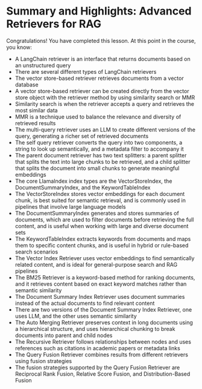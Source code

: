 # Summary and Highlights: Advanced Retrievers for RAG

Congratulations! You have completed this lesson. At this point in the course, you know: 

- A LangChain retriever is an interface that returns documents based on an unstructured query
- There are several different types of LangChain retrievers
- The vector store-based retriever retrieves documents from a vector database
- A vector store-based retriever can be created directly from the vector store object with the retriever method by using similarity search or MMR 
- Similarity search is when the retriever accepts a query and retrieves the most similar data
- MMR is a technique used to balance the relevance and diversity of retrieved results
- The multi-query retriever uses an LLM to create different versions of the query, generating a richer set of retrieved documents
- The self query retriever converts the query into two components, a string to look up semantically, and a metadata filter to accompany it
- The parent document retriever has two text splitters: a parent splitter that splits the text into large chunks to be retrieved, and a child splitter that splits the document into small chunks to generate meaningful embeddings
- The core LlamaIndex index types are the VectorStoreIndex, the DocumentSummaryIndex, and the KeywordTableIndex
- The VectorStoreIndex stores vector embeddings for each document chunk, is best suited for semantic retrieval, and is commonly used in pipelines that involve large language models
- The DocumentSummaryIndex generates and stores summaries of documents, which are used to filter documents before retrieving the full content, and is useful when working with large and diverse document sets 
- The KeywordTableIndex extracts keywords from documents and maps them to specific content chunks, and is useful in hybrid or rule-based search scenarios
- The Vector Index Retriever uses vector embeddings to find semantically related content, and is ideal for general-purpose search and RAG pipelines
- The BM25 Retriever is a keyword-based method for ranking documents, and it retrieves content based on exact keyword matches rather than semantic similarity
- The Document Summary Index Retriever uses document summaries instead of the actual documents to find relevant content
- There are two versions of the Document Summary Index Retriever, one uses LLM, and the other uses semantic similarity
- The Auto Merging Retriever preserves context in long documents using a hierarchical structure, and uses hierarchical chunking to break documents into parent and child nodes
- The Recursive Retriever follows relationships between nodes and uses references such as citations in academic papers or metadata links
- The Query Fusion Retriever combines results from different retrievers using fusion strategies
- The fusion strategies supported by the Query Fusion Retriever are Reciprocal Rank Fusion, Relative Score Fusion, and Distribution-Based Fusion
